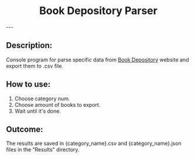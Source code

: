 <h1 align="center">Book Depository Parser</h1>
---

## Description:
Console program for parse specific data from [Book Depository](https://www.bookdepository.com) website and export them
to .csv file.

## How to use:
1. Choose category num.
2. Choose amount of books to export.
3. Wait until it's done.

## Outcome:
The results are saved in {category_name}.csv and {category_name}.json files in the "Results" directory.
